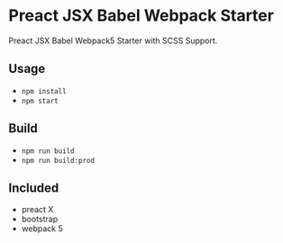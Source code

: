 # Preact JSX Babel Webpack Starter

Preact JSX Babel Webpack5 Starter with SCSS Support.

## Usage
* `npm install`
* `npm start`

## Build
* `npm run build`
* `npm run build:prod`

## Included
- preact X
- bootstrap
- webpack 5
